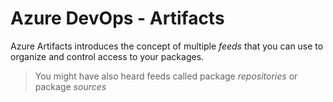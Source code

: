 # Azure DevOps - Artifacts

Azure Artifacts introduces the concept of multiple *feeds* that you can use to organize and control access to your packages.

> You might have also heard feeds called package *repositories* or package *sources*

